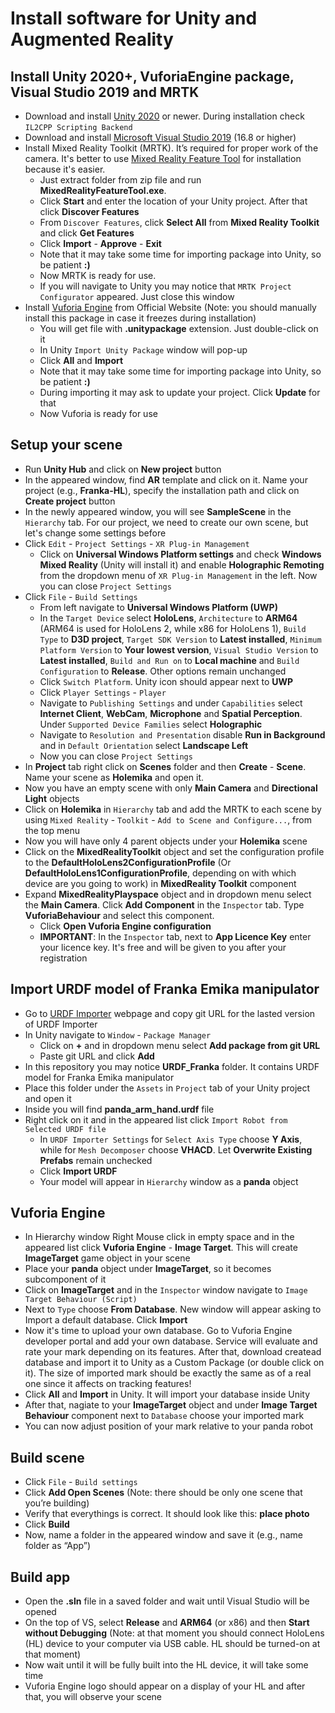 # Install software for Unity and Augmented Reality
## Install Unity 2020+, VuforiaEngine package, Visual Studio 2019 and MRTK
* Download and install [Unity 2020](https://unity3d.com/get-unity/download) or newer. During installation check `IL2CPP Scripting Backend`
* Download and install [Microsoft Visual Studio 2019](https://visualstudio.microsoft.com/downloads/) (16.8 or higher)
* Install Mixed Reality Toolkit (MRTK). It’s required for proper work of the camera. It's better to use [Mixed Reality Feature Tool](https://www.microsoft.com/en-us/download/details.aspx?id=102778) for installation because it's easier. 
  - Just extract folder from zip file and run **MixedRealityFeatureTool.exe**. 
  - Click **Start** and enter the location of your Unity project. After that click **Discover Features**
  - From `Discover Features`, click **Select All** from **Mixed Reality Toolkit** and click **Get Features**
  - Click **Import** - **Approve** - **Exit**
  - Note that it may take some time for importing package into Unity, so be patient **:)**
  - Now MRTK is ready for use. 
  - If you will navigate to Unity you may notice that `MRTK Project Configurator` appeared. Just close this window 
* Install [Vuforia Engine](https://developer.vuforia.com/downloads/sdk) from Official Website (Note: you should manually install this package in case it freezes during installation)
  - You will get file with **.unitypackage** extension. Just double-click on it
  - In Unity `Import Unity Package` window will pop-up
  - Click **All** and **Import**
  - Note that it may take some time for importing package into Unity, so be patient **:)**
  - During importing it may ask to update your project. Click **Update** for that
  - Now Vuforia is ready for use
## Setup your scene
* Run **Unity Hub** and click on **New project** button
* In the appeared window, find **AR** template and click on it. Name your project (e.g., **Franka-HL**), specify the installation path and click on **Create project** button
* In the newly appeared window, you will see **SampleScene** in the `Hierarchy` tab. For our project, we need to create our own scene, but let's change some settings before
* Click `Edit` - `Project Settings` - `XR Plug-in Management`
  - Click on **Universal Windows Platform settings** and check **Windows Mixed Reality** (Unity will install it) and enable **Holographic Remoting** from the dropdown menu of `XR Plug-in Management` in the left. Now you can close `Project Settings`
* Click `File` - `Build Settings` 
  - From left navigate to **Universal Windows Platform (UWP)** 
  - In the `Target Device` select **HoloLens**, `Architecture` to **ARM64** (ARM64 is used for HoloLens 2, while x86 for HoloLens 1), `Build Type` to **D3D project**, `Target SDK Version` to **Latest installed**, `Minimum Platform Version` to **Your lowest version**, `Visual Studio Version` to **Latest installed**, `Build and Run on` to **Local machine** and `Build Configuration` to **Release**. Other options remain unchanged
  - Click `Switch Platform`. Unity icon should appear next to **UWP**
  - Click `Player Settings` - `Player`
  - Navigate to `Publishing Settings` and under `Capabilities` select **Internet Client**, **WebCam**, **Microphone** and **Spatial Perception**. Under `Supported Device Families` select **Holographic**
  - Navigate to `Resolution and Presentation` disable **Run in Background** and in `Default Orientation` select **Landscape Left**
  - Now you can close `Project Settings`
* In **Project** tab right click on **Scenes** folder and then **Create** - **Scene**. Name your scene as **Holemika** and open it.
* Now you have an empty scene with only **Main Camera** and **Directional Light** objects
* Click on **Holemika** in `Hierarchy` tab and add the MRTK to each scene by using `Mixed Reality` - `Toolkit` - `Add to Scene and Configure...`, from the top menu
* Now you will have only 4 parent objects under your **Holemika** scene
* Click on the **MixedRealityToolkit** object and set the configuration profile to the **DefaultHoloLens2ConfigurationProfile** (Or **DefaultHoloLens1ConfigurationProfile**, depending on with which device are you going to work) in **MixedReality Toolkit** component
* Expand **MixedRealityPlayspace** object and in dropdown menu select the **Main Camera**. Click **Add Component** in the `Inspector` tab. Type **VuforiaBehaviour** and select this component. 
  - Click **Open Vuforia Engine configuration** 
  - **IMPORTANT**: In the `Inspector` tab, next to **App Licence Key** enter your licence key. It's free and will be given to you after your registration
## Import URDF model of Franka Emika manipulator
* Go to [URDF Importer](https://github.com/Unity-Technologies/URDF-Importer) webpage and copy git URL for the lasted version of URDF Importer
* In Unity navigate to `Window` - `Package Manager`
  - Click on **+** and in dropdown menu select **Add package from git URL**
  - Paste git URL and click **Add**
* In this repository you may notice **URDF_Franka** folder. It contains URDF model for Franka Emika manipulator
* Place this folder under the `Assets` in `Project` tab of your Unity project and open it
* Inside you will find **panda_arm_hand.urdf** file
* Right click on it and in the appeared list click `Import Robot from Selected URDF file`
  - In `URDF Importer Settings` for `Select Axis Type` choose **Y Axis**, while for `Mesh Decomposer` choose **VHACD**. Let **Overwrite Existing Prefabs** remain unchecked
  - Click **Import URDF**
  - Your model will appear in `Hierarchy` window as a **panda** object
## Vuforia Engine
* In Hierarchy window Right Mouse click in empty space and in the appeared list click **Vuforia Engine** - **Image Target**. This will create **ImageTarget** game object in your scene
* Place your **panda** object under **ImageTarget**, so it becomes subcomponent of it
* Click on **ImageTarget** and in the `Inspector` window navigate to `Image Target Behaviour (Script)`
* Next to `Type` choose **From Database**. New window will appear asking to Import a default database. Click **Import**
* Now it's time to upload your own database. Go to Vuforia Engine developer portal and add your own database. Service will evaluate and rate your mark depending on its features. After that, download createad database and import it to Unity as a Custom Package (or double click on it). The size of imported mark should be exactly the same as of a real one since it affects on tracking features!
* Click **All** and **Import** in Unity. It will import your database inside Unity
* After that, nagiate to your **ImageTarget** object and under **Image Target Behaviour** component next to `Database` choose your imported mark
* You can now adjust position of your mark relative to your panda robot
## Build scene
* Click `File` - `Build settings`
* Click **Add Open Scenes** (Note: there should be only one scene that you’re building)
* Verify that everythings is correct. It should look like this: **place photo**
* Click **Build**
* Now, name a folder in the appeared window and save it (e.g., name folder as “App”)
## Build app
* Open the **.sln** file in a saved folder and wait until Visual Studio will be opened
* On the top of VS, select **Release** and **ARM64** (or x86) and then **Start without Debugging** (Note: at that moment you should connect HoloLens (HL) device to your computer via USB cable. HL should be turned-on at that moment)
* Now wait until it will be fully built into the HL device, it will take some time
* Vuforia Engine logo should appear on a display of your HL and after that, you will observe your scene
